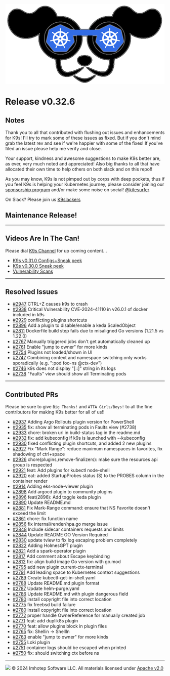 <img src="https://raw.githubusercontent.com/derailed/k9s/master/assets/k9s.png" align="center" width="800" height="auto"/>

# Release v0.32.6

## Notes

Thank you to all that contributed with flushing out issues and enhancements for K9s!
I'll try to mark some of these issues as fixed. But if you don't mind grab the latest rev
and see if we're happier with some of the fixes!
If you've filed an issue please help me verify and close.

Your support, kindness and awesome suggestions to make K9s better are, as ever, very much noted and appreciated!
Also big thanks to all that have allocated their own time to help others on both slack and on this repo!!

As you may know, K9s is not pimped out by corps with deep pockets, thus if you feel K9s is helping your Kubernetes journey,
please consider joining our [sponsorship program](https://github.com/sponsors/derailed) and/or make some noise on social! [@kitesurfer](https://twitter.com/kitesurfer)

On Slack? Please join us [K9slackers](https://join.slack.com/t/k9sers/shared_invite/enQtOTA5MDEyNzI5MTU0LWQ1ZGI3MzliYzZhZWEyNzYxYzA3NjE0YTk1YmFmNzViZjIyNzhkZGI0MmJjYzhlNjdlMGJhYzE2ZGU1NjkyNTM)

## Maintenance Release!

---

## Videos Are In The Can!

Please dial [K9s Channel](https://www.youtube.com/channel/UC897uwPygni4QIjkPCpgjmw) for up coming content...

* [K9s v0.31.0 Configs+Sneak peek](https://youtu.be/X3444KfjguE)
* [K9s v0.30.0 Sneak peek](https://youtu.be/mVBc1XneRJ4)
* [Vulnerability Scans](https://youtu.be/ULkl0MsaidU)

---

## Resolved Issues

* [#2947](https://github.com/zloom/k9s/issues/2947) CTRL+Z causes k9s to crash
* [#2938](https://github.com/zloom/k9s/issues/2938) Critical Vulnerability CVE-2024-41110 in v26.0.1 of docker included in k9s
* [#2929](https://github.com/zloom/k9s/issues/2929) conflicting plugins shortcuts
* [#2896](https://github.com/zloom/k9s/issues/2896) Add a plugin to disable/enable a keda ScaledObject
* [#2811](https://github.com/zloom/k9s/issues/2811) Dockerfile build step fails due to misaligned Go versions (1.21.5 vs 1.22.0)
* [#2767](https://github.com/zloom/k9s/issues/2767) Manually triggered jobs don't get automatically cleaned up
* [#2761](https://github.com/zloom/k9s/issues/2761) Enable "jump to owner" for more kinds
* [#2754](https://github.com/zloom/k9s/issues/2754) Plugins not loaded/shown in UI
* [#2747](https://github.com/zloom/k9s/issues/2747) Combining context and namespace switching only works sporadically (e.g. ":pod foo-ns @ctx-dev")
* [#2746](https://github.com/zloom/k9s/issues/2746) k9s does not display "[::]" string in its logs
* [#2738](https://github.com/zloom/k9s/issues/2738) "Faults" view should show all Terminating pods

---

## Contributed PRs

Please be sure to give `Big Thanks!` and `ATTA Girls/Boys!` to all the fine contributors for making K9s better for all of us!!

* [#2937](https://github.com/zloom/k9s/pull/2937) Adding Argo Rollouts plugin version for PowerShell
* [#2935](https://github.com/zloom/k9s/pull/2935) fix: show all terminating pods in Faults view (#2738)
* [#2933](https://github.com/zloom/k9s/pull/2933) chore: broken url in build-status tag in the readme.md
* [#2932](https://github.com/zloom/k9s/pull/2932) fix: add kubeconfig if k9s is launched with --kubeconfig
* [#2930](https://github.com/zloom/k9s/pull/2930) fixed conflicting plugin shortcuts, and added 2 new plugins
* [#2927](https://github.com/zloom/k9s/pull/2927) Fix "Mark Range": reduce maximum namespaces in favorites, fix shadowing of ctrl+space
* [#2926](https://github.com/zloom/k9s/pull/2926) chore(plugins,remove-finalizers): make sure the resources api group is respected
* [#2921](https://github.com/zloom/k9s/pull/2921) feat: Add plugins for kubectl node-shell
* [#2920](https://github.com/zloom/k9s/pull/2920) eat: added StartupProbes status (S) to the PROBES column in the container render
* [#2914](https://github.com/zloom/k9s/pull/2914) Adding eks-node-viewer plugin
* [#2898](https://github.com/zloom/k9s/pull/2898) Add argocd plugin to community plugins
* [#2896](https://github.com/zloom/k9s/pull/2896) feat(2896): Add toggle keda plugin
* [#2890](https://github.com/zloom/k9s/pull/2890) Update README.md
* [#2881](https://github.com/zloom/k9s/pull/2881) Fix Mark-Range command: ensure that NS Favorite doesn't exceed the limit
* [#2861](https://github.com/zloom/k9s/pull/2861) chore: fix function name
* [#2856](https://github.com/zloom/k9s/pull/2856) fix internal/render/hpa.go merge issue
* [#2848](https://github.com/zloom/k9s/pull/2848) Include sidecar containers requests and limits
* [#2844](https://github.com/zloom/k9s/pull/2844) Update README GO Version Required
* [#2830](https://github.com/zloom/k9s/pull/2830) update tview to fix log escaping problem completely
* [#2822](https://github.com/zloom/k9s/pull/2822) Adding HolmesGPT plugin
* [#2821](https://github.com/zloom/k9s/pull/2821) Add a spark-operator plugin
* [#2817](https://github.com/zloom/k9s/pull/2817) Add comment about Escape keybinding
* [#2812](https://github.com/zloom/k9s/pull/2812) fix: align build image Go version with go.mod
* [#2795](https://github.com/zloom/k9s/pull/2795) add new plugin current-ctx-terminal
* [#2791](https://github.com/zloom/k9s/pull/2791) Add leading space to Kubernetes context suggestions
* [#2789](https://github.com/zloom/k9s/pull/2789) Create kubectl-get-in-shell.yaml
* [#2788](https://github.com/zloom/k9s/pull/2788) Update README.md plugin format
* [#2787](https://github.com/zloom/k9s/pull/2787) Update helm-purge.yaml
* [#2786](https://github.com/zloom/k9s/pull/2786) Update README.md with plugin dangerous field
* [#2780](https://github.com/zloom/k9s/pull/2780) install copyright file into correct location
* [#2775](https://github.com/zloom/k9s/pull/2775) fix freebsd build failure
* [#2780](https://github.com/zloom/k9s/pull/2780) install copyright file into correct location
* [#2772](https://github.com/zloom/k9s/pull/2772) proper handle OwnerReference for manually created job
* [#2771](https://github.com/zloom/k9s/pull/2771) feat: add duplik8s plugin
* [#2770](https://github.com/zloom/k9s/pull/2770) feat: allow plugins block in plugin files
* [#2765](https://github.com/zloom/k9s/pull/2765) fix: Shellin -> ShellIn
* [#2763](https://github.com/zloom/k9s/pull/2763) enable "jump to owner" for more kinds
* [#2755](https://github.com/zloom/k9s/pull/2755) Loki plugin
* [#2751](https://github.com/zloom/k9s/pull/2751) container logs should be escaped when printed
* [#2750](https://github.com/zloom/k9s/pull/2750) fix: should switching ctx before ns

---

<img src="https://raw.githubusercontent.com/derailed/k9s/master/assets/imhotep_logo.png" width="32" height="auto"/> © 2024 Imhotep Software LLC. All materials licensed under [Apache v2.0](http://www.apache.org/licenses/LICENSE-2.0)
